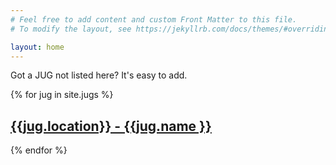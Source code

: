 ```yaml
---
# Feel free to add content and custom Front Matter to this file.
# To modify the layout, see https://jekyllrb.com/docs/themes/#overriding-theme-defaults

layout: home
---
```

Got a JUG not listed here?
It's easy to add.  

{% for jug in site.jugs %}
  <h2>
    <a href="{{ jug.url }}">
      {{jug.location}} - {{jug.name }}
    </a>

  </h2>
{% endfor %}
